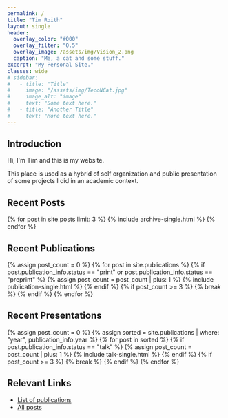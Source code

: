 ```yaml
---
permalink: /
title: "Tim Roith"
layout: single
header:
  overlay_color: "#000"
  overlay_filter: "0.5"
  overlay_image: /assets/img/Vision_2.png
  caption: "Me, a cat and some stuff."
excerpt: "My Personal Site."
classes: wide
# sidebar:
#   - title: "Title"
#     image: "/assets/img/TecoNCat.jpg"
#     image_alt: "image"
#     text: "Some text here."
#   - title: "Another Title"
#     text: "More text here." 
---
```


## Introduction

Hi,
I'm Tim and this is my website.

This place is used as a hybrid of self organization and public presentation of some projects I did in an academic context.  

## Recent Posts

{% for post in site.posts limit: 3 %}
  {% include archive-single.html %}
{% endfor %}

## Recent Publications

{% assign post_count = 0 %}
{% for post in site.publications %}
  {% if post.publication_info.status == "print" or post.publication_info.status == "preprint" %}
    {% assign post_count = post_count | plus: 1 %}
    {% include publication-single.html %}
  {% endif %}
  {% if post_count >= 3 %}
    {% break %}
  {% endif %}
{% endfor %}

## Recent Presentations

{% assign post_count = 0 %}
{% assign sorted = site.publications | where: "year", publication_info.year %}
{% for post in sorted %}
  {% if post.publication_info.status == "talk" %}
    {% assign post_count = post_count | plus: 1 %}
    {% include talk-single.html %}
  {% endif %}
  {% if post_count >= 3 %}
    {% break %}
  {% endif %}
{% endfor %}

## Relevant Links

* [List of publications](/publications/)
* [All posts](/posts-archive/)
